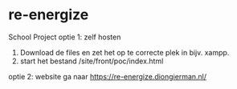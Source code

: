 # re-energize
School Project
optie 1: zelf hosten

1. Download de files en zet het op te correcte plek in bijv. xampp.
2. start het bestand /site/front/poc/index.html

optie 2: website
ga naar https://re-energize.diongierman.nl/